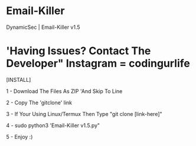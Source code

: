 # Email-Killer
DynamicSec | Email-Killer v1.5

'Having Issues? Contact The Developer"
Instagram = codingurlife
======================================

[INSTALL]

1 - Download The Files As ZIP 'And Skip To Line

2 - Copy The 'gitclone' link

3 - If Your Using Linux/Termux Then Type "git clone [link-here]"

4 - sudo python3 'Email-Killer v1.5.py"

5 - Enjoy :)
